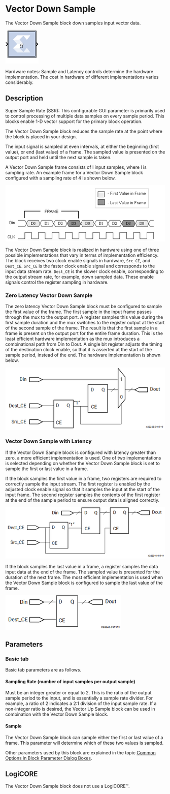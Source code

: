 # Vector Down Sample

The Vector Down Sample block down samples input vector data.

![](./Images/block.png)

Hardware notes: Sample and Latency controls determine the hardware
implementation. The cost in hardware of different implementations varies
considerably.

## Description

Super Sample Rate (SSR): This configurable GUI parameter is primarily
used to control processing of multiple data samples on every sample
period. This blocks enable 1-D vector support for the primary block
operation.

The Vector Down Sample block reduces the sample rate at the point where
the block is placed in your design.

The input signal is sampled at even intervals, at either the beginning
(first value), or end (last value) of a frame. The sampled value is
presented on the output port and held until the next sample is taken.

A Vector Down Sample frame consists of l input samples, where l is
sampling rate. An example frame for a Vector Down Sample block
configured with a sampling rate of 4 is shown below.

![](./Images/xtq1538085466148.png)  

The Vector Down Sample block is realized in hardware using one of three
possible implementations that vary in terms of implementation
efficiency. The block receives two clock enable signals in hardware,
`Src_CE`, and `Dest_CE`. `Src_CE` is the faster clock enable signal and
corresponds to the input data stream rate. `Dest_CE` is the slower clock
enable, corresponding to the output stream rate, for example, down
sampled data. These enable signals control the register sampling in
hardware.

### Zero Latency Vector Down Sample

The zero latency Vector Down Sample block must be configured to sample
the first value of the frame. The first sample in the input frame passes
through the mux to the output port. A register samples this value during
the first sample duration and the mux switches to the register output at
the start of the second sample of the frame. The result is that the
first sample in a frame is present on the output port for the entire
frame duration. This is the least efficient hardware implementation as
the mux introduces a combinational path from Din to Dout. A single bit
register adjusts the timing of the destination clock enable, so that it
is asserted at the start of the sample period, instead of the end. The
hardware implementation is shown below.


![](./Images/uat1538085467153.png)  

### Vector Down Sample with Latency

If the Vector Down Sample block is configured with latency greater than
zero, a more efficient implementation is used. One of two
implementations is selected depending on whether the Vector Down Sample
block is set to sample the first or last value in a frame.

If the block samples the first value in a frame, two registers are
required to correctly sample the input stream. The first register is
enabled by the adjusted clock enable signal so that it samples the input
at the start of the input frame. The second register samples the
contents of the first register at the end of the sample period to ensure
output data is aligned correctly.

![](./Images/pls1538085468180.png)  

If the block samples the last value in a frame, a register samples the
data input data at the end of the frame. The sampled value is presented
for the duration of the next frame. The most efficient implementation is
used when the Vector Down Sample block is configured to sample the last
value of the frame.

![](./Images/ley1538085469133.png)  

## Parameters

### Basic tab  
Basic tab parameters are as follows.

#### Sampling Rate (number of input samples per output sample)  
Must be an integer greater or equal to 2. This is the ratio of the
output sample period to the input, and is essentially a sample rate
divider. For example, a ratio of 2 indicates a 2:1 division of the input
sample rate. If a non-integer ratio is desired, the Vector Up Sample
block can be used in combination with the Vector Down Sample block.

#### Sample  
The Vector Down Sample block can sample either the first or last value
of a frame. This parameter will determine which of these two values is
sampled.

Other parameters used by this block are explained in the topic [Common
Options in Block Parameter Dialog
Boxes](../../GEN/common-options/README.md).

## LogiCORE

The Vector Down Sample block does not use a LogiCORE™.
